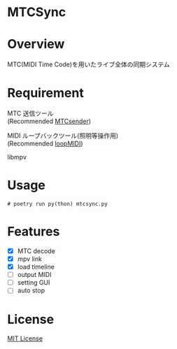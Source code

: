 # MTCSync

# Overview

MTC(MIDI Time Code)を用いたライブ全体の同期システム

# Requirement

MTC 送信ツール  
(Recommended [MTCsender](https://www.styletronix.net/Software/MTC/Default.aspx))

MIDI ループバックツール(照明等操作用)  
(Recommended [loopMIDI](https://www.tobias-erichsen.de/software/loopmidi.html))

libmpv

# Usage

```# poetry run py(thon) mtcsync.py```

# Features

- [x] MTC decode
- [x] mpv link
- [x] load timeline
- [ ] output MIDI
- [ ] setting GUI
- [ ] auto stop

# License
[MIT License](LICENSE.md)
